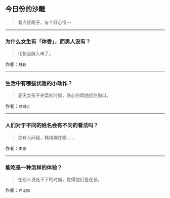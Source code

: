 ## 今日份的沙雕

> 看点好段子，有个好心情～


 
---

### 为什么女生有「体香」，而男人没有？

> 化妆品腌入味了。


作者：`魅若`

---

### 生活中有哪些优雅的小动作？

> 夏天女孩子夹菜的时候，贴心的帮她捂住胸口。


作者：`吕归尘`

---

### 人们对于不同的姓名会有不同的看法吗？

> 总有人问我，韩梅梅在哪……


作者：`李雷`

---

### 能吃是一种怎样的体验？

> 在别人说吃不下的时候，觉得他们是在装。


作者：`乔无知`